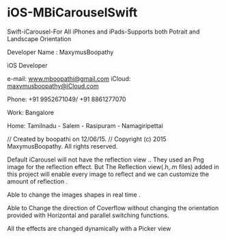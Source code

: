 # iOS-MBiCarouselSwift
Swift-iCarousel-For All iPhones and iPads-Supports both Potrait and Landscape Orientation

Developer Name : MaxymusBoopathy

iOS Developer

e-mail: www.mboopathi@gmail.com
iCloud: maxymusboopathy@iCloud.com

Phone: +91 9952671049/ +91 8861277070

Work: Bangalore

Home: Tamilnadu - Salem - Rasipuram - Namagiripettai


//  Created by boopathi on 12/06/15.
//  Copyright (c) 2015 MaxymusBoopathy. All rights reserved.



Default iCarousel will not have the reflection view .. They used an Png image for the reflection effect. But The Reflection view(.h,.m files) added in this project will enable every image to reflect and we can customize the amount of reflection . 

Able to change the images shapes in real time .

Able to Change the direction of Coverflow without changing the orientation provided with Horizontal and parallel switching functions.

All the effects are changed dynamically with a Picker view 

